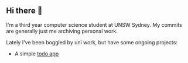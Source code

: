## Hi there 👋

I'm a third year computer science student at UNSW Sydney. My commits are generally just me archiving personal work.

Lately I've been boggled by uni work, but have some ongoing projects:
 - A simple [todo app](https://todo.mhiebl.com)
